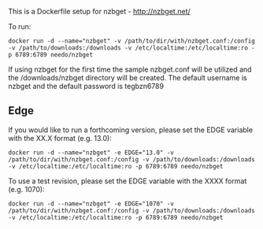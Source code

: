 This is a Dockerfile setup for nzbget - http://nzbget.net/

To run:

```
docker run -d --name="nzbget" -v /path/to/dir/with/nzbget.conf:/config -v /path/to/downloads:/downloads -v /etc/localtime:/etc/localtime:ro -p 6789:6789 needo/nzbget
```

If using nzbget for the first time the sample nzbget.conf will be utilized and the /downloads/nzbget directory will be created. The default username is nzbget and the default password is tegbzn6789

Edge
----
If you would like to run a forthcoming version, please set the EDGE variable with the XX.X format (e.g. 13.0):
```
docker run -d --name="nzbget" -e EDGE="13.0" -v /path/to/dir/with/nzbget.conf:/config -v /path/to/downloads:/downloads -v /etc/localtime:/etc/localtime:ro -p 6789:6789 needo/nzbget
```

To use a test revision, please set the EDGE variable with the XXXX format (e.g. 1070):

```
docker run -d --name="nzbget" -e EDGE="1070" -v /path/to/dir/with/nzbget.conf:/config -v /path/to/downloads:/downloads -v /etc/localtime:/etc/localtime:ro -p 6789:6789 needo/nzbget
```
